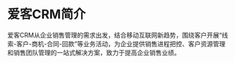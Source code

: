 # 爱客CRM简介

爱客CRM从企业销售管理的需求出发，结合移动互联网新趋势，围绕客户开展“线索-客户-商机-合同-回款”等业务活动，为企业提供销售进程把控、客户资源管理和销售团队管理的一站式解决方案，致力于提高企业销售业绩。

